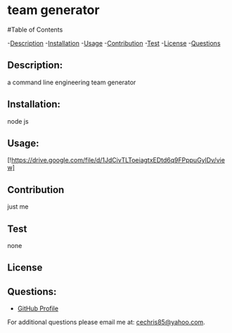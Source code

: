 # team generator

#Table of Contents

-[Description](#description)
-[Installation](#installation)
-[Usage](#usage)
-[Contribution](#contribution)
-[Test](#test)
-[License](#license)
-[Questions](#questions)


## Description:
  a command line engineering team generator
## Installation:
  node js
## Usage:
  [!https://drive.google.com/file/d/1JdCivTLToeiagtxEDtd6q9FPppuGylDv/view]
## Contribution
  just me
## Test 
  none 
## License
  
## Questions:
- [GitHub Profile](https://gitub.com/cechris85)

For additional questions please email me at: cechris85@yahoo.com.
